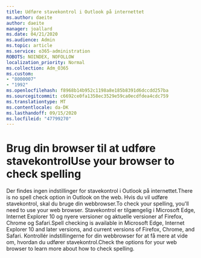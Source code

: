 ```yaml
---
title: Udføre stavekontrol i Outlook på internettet
ms.author: daeite
author: daeite
manager: joallard
ms.date: 04/21/2020
ms.audience: Admin
ms.topic: article
ms.service: o365-administration
ROBOTS: NOINDEX, NOFOLLOW
localization_priority: Normal
ms.collection: Adm_O365
ms.custom:
- "8000007"
- "1992"
ms.openlocfilehash: f8968b14b952c1198a8e185b8391d6dccdd257ba
ms.sourcegitcommit: c6692ce0fa1358ec3529e59ca0ecdfdea4cdc759
ms.translationtype: MT
ms.contentlocale: da-DK
ms.lasthandoff: 09/15/2020
ms.locfileid: "47799270"
---
```

# <a name="use-your-browser-to-check-spelling"></a><span data-ttu-id="b1dcc-102">Brug din browser til at udføre stavekontrol</span><span class="sxs-lookup"><span data-stu-id="b1dcc-102">Use your browser to check spelling</span></span>

<span data-ttu-id="b1dcc-103">Der findes ingen indstillinger for stavekontrol i Outlook på internettet.</span><span class="sxs-lookup"><span data-stu-id="b1dcc-103">There is no spell check option in Outlook on the web.</span></span> <span data-ttu-id="b1dcc-104">Hvis du vil udføre stavekontrol, skal du bruge din webbrowser.</span><span class="sxs-lookup"><span data-stu-id="b1dcc-104">To check your spelling, you'll need to use your web browser.</span></span> <span data-ttu-id="b1dcc-105">Stavekontrol er tilgængelig i Microsoft Edge, Internet Explorer 10 og nyere versioner og aktuelle versioner af Firefox, Chrome og Safari.</span><span class="sxs-lookup"><span data-stu-id="b1dcc-105">Spell checking is available in Microsoft Edge, Internet Explorer 10 and later versions, and current versions of Firefox, Chrome, and Safari.</span></span> <span data-ttu-id="b1dcc-106">Kontrollér indstillingerne for din webbrowser for at få mere at vide om, hvordan du udfører stavekontrol.</span><span class="sxs-lookup"><span data-stu-id="b1dcc-106">Check the options for your web browser to learn more about how to check spelling.</span></span>